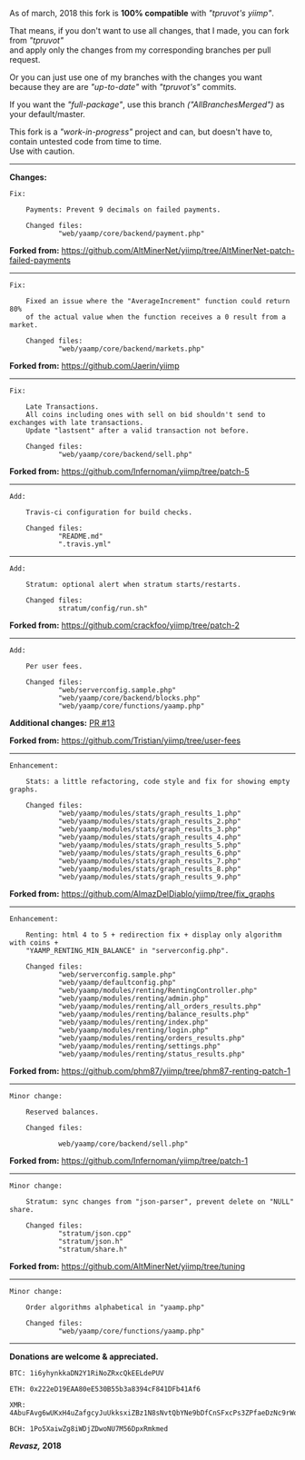 
As of march, 2018 this fork is **100% compatible** with *"tpruvot's yiimp"*.


That means, if you don't want to use all changes, that I made, you can fork from *"tpruvot"*<br/>
and apply only the changes from my corresponding branches per pull request.


Or you can just use one of my branches with the changes you want<br/>
because they are are *"up-to-date"* with *"tpruvot's"* commits.


If you want the *"full-package"*, use this branch *("AllBranchesMerged")* as your default/master.


This fork is a *"work-in-progress"* project and can, but doesn't have to, contain untested code from time to time.<br/>
Use with caution.


_____


**Changes:**

	Fix:

		Payments: Prevent 9 decimals on failed payments.

		Changed files:
				"web/yaamp/core/backend/payment.php"


**Forked from:**
https://github.com/AltMinerNet/yiimp/tree/AltMinerNet-patch-failed-payments


_____


	Fix:

		Fixed an issue where the "AverageIncrement" function could return 80%
		of the actual value when the function receives a 0 result from a market.

		Changed files:
				"web/yaamp/core/backend/markets.php"


**Forked from:**
https://github.com/Jaerin/yiimp

_____


	Fix:

		Late Transactions.
		All coins including ones with sell on bid shouldn't send to exchanges with late transactions.
		Update "lastsent" after a valid transaction not before.

		Changed files:
				"web/yaamp/core/backend/sell.php"


**Forked from:**
https://github.com/Infernoman/yiimp/tree/patch-5

_____


	Add:

		Travis-ci configuration for build checks.

		Changed files:
				"README.md"
				".travis.yml"


_____


	Add:

		Stratum: optional alert when stratum starts/restarts.

		Changed files:
				stratum/config/run.sh"


**Forked from:**
https://github.com/crackfoo/yiimp/tree/patch-2


_____
	
	
	Add:

		Per user fees.

		Changed files:  
				"web/serverconfig.sample.php"
				"web/yaamp/core/backend/blocks.php"
				"web/yaamp/core/functions/yaamp.php"


**Additional changes:** [PR #13](https://github.com/Revasz/yiimp/pull/13/commits/8fba1184f74af8db4f6b030830d000f47ae4c195)

**Forked from:**
https://github.com/Tristian/yiimp/tree/user-fees


_____
	
	
	Enhancement:

		Stats: a little refactoring, code style and fix for showing empty graphs.

		Changed files:
				"web/yaamp/modules/stats/graph_results_1.php"
				"web/yaamp/modules/stats/graph_results_2.php"
				"web/yaamp/modules/stats/graph_results_3.php"
				"web/yaamp/modules/stats/graph_results_4.php"
				"web/yaamp/modules/stats/graph_results_5.php"
				"web/yaamp/modules/stats/graph_results_6.php"
				"web/yaamp/modules/stats/graph_results_7.php"
				"web/yaamp/modules/stats/graph_results_8.php"
				"web/yaamp/modules/stats/graph_results_9.php"


**Forked from:**
https://github.com/AlmazDelDiablo/yiimp/tree/fix_graphs


_____
	
	
	Enhancement:

		Renting: html 4 to 5 + redirection fix + display only algorithm with coins +
		"YAAMP_RENTING_MIN_BALANCE" in "serverconfig.php".

		Changed files:
				"web/serverconfig.sample.php"
				"web/yaamp/defaultconfig.php"
				"web/yaamp/modules/renting/RentingController.php"
				"web/yaamp/modules/renting/admin.php"
				"web/yaamp/modules/renting/all_orders_results.php"
				"web/yaamp/modules/renting/balance_results.php"
				"web/yaamp/modules/renting/index.php"
				"web/yaamp/modules/renting/login.php"
				"web/yaamp/modules/renting/orders_results.php"
				"web/yaamp/modules/renting/settings.php"
				"web/yaamp/modules/renting/status_results.php"


**Forked from:**
https://github.com/phm87/yiimp/tree/phm87-renting-patch-1


_____
	
	
	Minor change:
		
		Reserved balances.

		Changed files:

				web/yaamp/core/backend/sell.php"


**Forked from:**
https://github.com/Infernoman/yiimp/tree/patch-1


_____
	
	
	Minor change:

		Stratum: sync changes from "json-parser", prevent delete on "NULL" share.

		Changed files:
				"stratum/json.cpp"
				"stratum/json.h"
				"stratum/share.h"


**Forked from:**
https://github.com/AltMinerNet/yiimp/tree/tuning


_____
	
	
	Minor change:

		Order algorithms alphabetical in "yaamp.php"

		Changed files:
				"web/yaamp/core/functions/yaamp.php"


_____


**Donations are welcome & appreciated.**


	BTC: 1i6yhynkkaDN2Y1RiNoZRxcQkEELdePUV

	ETH: 0x222eD19EAA80eE530B55b3a8394cF841DFb41Af6

	XMR: 4AbuFAvg6wUKxH4uZafgcyJuUkksxiZBz1N8sNvtQbYNe9bDfCnSFxcPs3ZPfaeDzNc9rWorxw4piBvEpuKvWL8dPSJxcPu

	BCH: 1Po5XaiwZg8iWDjZDwoNU7M56DpxRmkmed


***Revasz,* 2018**


